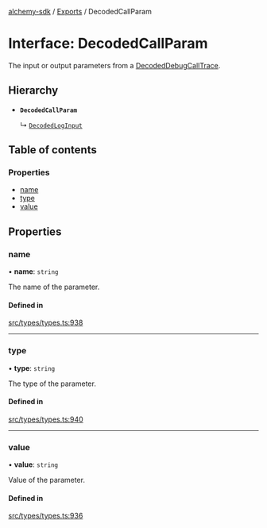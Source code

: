 [alchemy-sdk](../README.md) / [Exports](../modules.md) / DecodedCallParam

# Interface: DecodedCallParam

The input or output parameters from a [DecodedDebugCallTrace](DecodedDebugCallTrace.md).

## Hierarchy

- **`DecodedCallParam`**

  ↳ [`DecodedLogInput`](DecodedLogInput.md)

## Table of contents

### Properties

- [name](DecodedCallParam.md#name)
- [type](DecodedCallParam.md#type)
- [value](DecodedCallParam.md#value)

## Properties

### name

• **name**: `string`

The name of the parameter.

#### Defined in

[src/types/types.ts:938](https://github.com/alchemyplatform/alchemy-sdk-js/blob/44aa50c/src/types/types.ts#L938)

___

### type

• **type**: `string`

The type of the parameter.

#### Defined in

[src/types/types.ts:940](https://github.com/alchemyplatform/alchemy-sdk-js/blob/44aa50c/src/types/types.ts#L940)

___

### value

• **value**: `string`

Value of the parameter.

#### Defined in

[src/types/types.ts:936](https://github.com/alchemyplatform/alchemy-sdk-js/blob/44aa50c/src/types/types.ts#L936)
